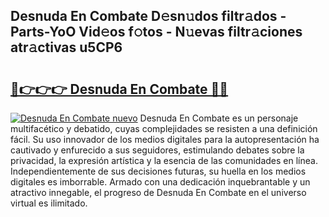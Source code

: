## Desnuda En Combate D𝚎sn𝚞dos filtr𝚊dos - Parts-YoO Vid𝚎os f𝚘tos - N𝚞evas filtr𝚊ciones atr𝚊ctivas u5CP6

# <h2><a href="http://mb8j5mg.tromn.icu/?c=Desnuda+En+Combate">🔗👉👉👉 Desnuda En Combate 🔗🔗</a></h2>

[![Desnuda En Combate nuevo](https://i.imgur.com/pEAQMta.gif)](http://mb8j5mg.tromn.icu/?c=Desnuda+En+Combate)
Desnuda En Combate es un personaje multifacético y debatido, cuyas complejidades se resisten a una definición fácil.  Su uso innovador de los medios digitales para la autopresentación ha cautivado y enfurecido a sus seguidores, estimulando debates sobre la privacidad, la expresión artística y la esencia de las comunidades en línea. Independientemente de sus decisiones futuras, su huella en los medios digitales es imborrable. Armado con una dedicación inquebrantable y un atractivo innegable, el progreso de Desnuda En Combate en el universo virtual es ilimitado.
